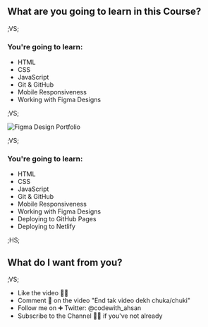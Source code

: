 ## What are you going to learn in this Course?

;VS;
### You're going to learn:

- HTML
- CSS <!-- .element: class="fragment" -->
- JavaScript <!-- .element: class="fragment" -->
- Git & GitHub <!-- .element: class="fragment" -->
- Mobile Responsiveness <!-- .element: class="fragment" -->
- Working with Figma Designs <!-- .element: class="fragment" -->

;VS;

![Figma Design Portfolio](assets/images/web-dev-basics/portfolio-figma-1.png) <!-- .element: style="position: relative; bottom: 100px;" -->

;VS;
### You're going to learn:

- HTML
- CSS
- JavaScript
- Git & GitHub
- Mobile Responsiveness
- Working with Figma Designs
- Deploying to GitHub Pages <!-- .element: class="fragment" -->
- Deploying to Netlify <!-- .element: class="fragment" -->

;HS;

## What do I want from you?

;VS;

- Like the video 👍🏽
- Comment 💬 on the video "End tak video dekh chuka/chuki" <!-- .element: class="fragment" -->
- Follow me on ➕ Twitter: @codewith_ahsan <!-- .element: class="fragment" -->
- Subscribe to the Channel 🙌🏽 if you've not already <!-- .element: class="fragment" -->
